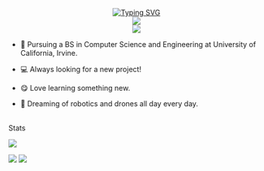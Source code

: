 <p align="center">
<a href="https://git.io/typing-svg"><img src="https://readme-typing-svg.demolab.com?font=Fira+Code&size=20&duration=2000&pause=100&color=00A7F7&vCenter=true&multiline=true&random=false&width=700&height=100&lines=Aiden+Favish;UCI+Student+%7C+Computer+Science+and+Engineering;Trajectory+Optimization+%7C+Drones+%7C+Control+Systems" alt="Typing SVG" /></a>

<br/>

<a href="https://www.linkedin.com/in/aidenfavish/">
    <img src="https://img.shields.io/badge/-Linkedin-blue?style=flat-square&logo=linkedin">
</a>

<br/>

<a href="https://github.com/aidenfavish">
    <img src="https://github-stats-alpha.vercel.app/api?username=aidenfavish&cc=22272e&tc=37BCF6&ic=fff&bc=0000">
</a>

</p>

* 📖 Pursuing a BS in Computer Science and Engineering at University of California, Irvine.

* 💻 Always looking for a new project!

* 😋 Love learning something new.

* 🤖 Dreaming of robotics and drones all day every day.

<br>
Stats

![](http://github-profile-summary-cards.vercel.app/api/cards/profile-details?username=aidenfavish&theme=blueberry) 

![](http://github-profile-summary-cards.vercel.app/api/cards/repos-per-language?username=aidenfavish&theme=blueberry) 
![](http://github-profile-summary-cards.vercel.app/api/cards/most-commit-language?username=aidenfavish&theme=blueberry)


<br>
